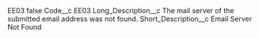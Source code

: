 <?xml version="1.0" encoding="UTF-8"?>
<CustomMetadata xmlns="http://soap.sforce.com/2006/04/metadata" xmlns:xsi="http://www.w3.org/2001/XMLSchema-instance" xmlns:xsd="http://www.w3.org/2001/XMLSchema">
    <label>EE03</label>
    <protected>false</protected>
    <values>
        <field>Code__c</field>
        <value xsi:type="xsd:string">EE03</value>
    </values>
    <values>
        <field>Long_Description__c</field>
        <value xsi:type="xsd:string">The mail server of the submitted email address was not found.</value>
    </values>
    <values>
        <field>Short_Description__c</field>
        <value xsi:type="xsd:string">Email Server Not Found</value>
    </values>
</CustomMetadata>
